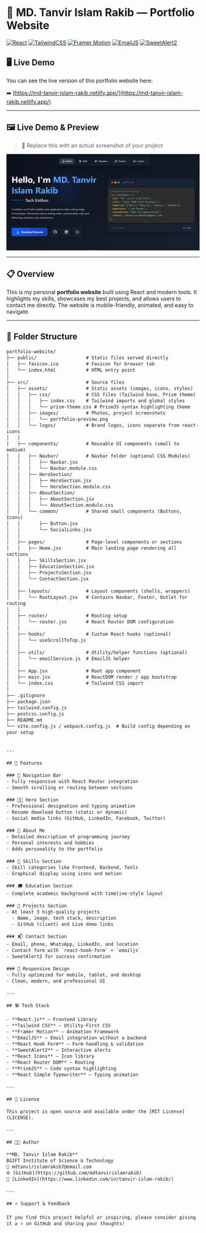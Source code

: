 # 💼 MD. Tanvir Islam Rakib — Portfolio Website

[![React](https://img.shields.io/badge/React-20232A?style=for-the-badge&logo=react&logoColor=61DAFB)](https://reactjs.org/)
[![TailwindCSS](https://img.shields.io/badge/Tailwind_CSS-0EA5E9?style=for-the-badge&logo=tailwind-css&logoColor=white)](https://tailwindcss.com/)
[![Framer Motion](https://img.shields.io/badge/Framer_Motion-EF4A8A?style=for-the-badge&logo=framer&logoColor=white)](https://www.framer.com/motion/)
[![EmailJS](https://img.shields.io/badge/EmailJS-333333?style=for-the-badge&logo=email&logoColor=white)](https://www.emailjs.com/)
[![SweetAlert2](https://img.shields.io/badge/SweetAlert2-F27B9B?style=for-the-badge&logo=sweetalert2&logoColor=white)](https://sweetalert2.github.io/)



## 🖥️ Live Demo

You can see the live version of this portfolio website here:

➡️ [https://md-tanvir-islam-rakib.netlify.app/](https://md-tanvir-islam-rakib.netlify.app/)

---

## 🖼️ Live Demo & Preview

> 📸 Replace this with an actual screenshot of your project

![Portfolio Preview](./src/assets/home.PNG)

---

## 📋 Overview

This is my personal **portfolio website** built using React and modern tools. It highlights my skills, showcases my best projects, and allows users to contact me directly. The website is mobile-friendly, animated, and easy to navigate.

---

## 📁 Folder Structure
```plaintext
portfolio-website/
├── public/                  # Static files served directly
│   ├── favicon.ico          # Favicon for browser tab
│   └── index.html           # HTML entry point
│
├── src/                     # Source files
│   ├── assets/              # Static assets (images, icons, styles)
│   │   ├── css/             # CSS files (Tailwind base, Prism theme)
│   │   │   ├── index.css    # Tailwind imports and global styles
│   │   │   └── prism-theme.css # PrismJS syntax highlighting theme
│   │   ├── images/          # Photos, project screenshots
│   │   │   └── portfolio-preview.png
│   │   └── logos/           # Brand logos, icons separate from react-icons
│   │
│   ├── components/          # Reusable UI components (small to medium)
│   │   ├── Navbar/          # Navbar folder (optional CSS Modules)
│   │   │   ├── Navbar.jsx
│   │   │   └── Navbar.module.css
│   │   ├── HeroSection/
│   │   │   ├── HeroSection.jsx
│   │   │   └── HeroSection.module.css
│   │   ├── AboutSection/
│   │   │   ├── AboutSection.jsx
│   │   │   └── AboutSection.module.css
│   │   └── common/          # Shared small components (Buttons, Icons)
│   │       ├── Button.jsx
│   │       └── SocialLinks.jsx
│   │
│   ├── pages/               # Page-level components or sections
│   │   ├── Home.jsx         # Main landing page rendering all sections
│   │   ├── SkillsSection.jsx
│   │   ├── EducationSection.jsx
│   │   ├── ProjectsSection.jsx
│   │   └── ContactSection.jsx
│   │
│   ├── layouts/             # Layout components (shells, wrappers)
│   │   └── RootLayout.jsx   # Contains Navbar, Footer, Outlet for routing
│   │
│   ├── router/              # Routing setup
│   │   └── router.jsx       # React Router DOM configuration
│   │
│   ├── hooks/               # Custom React hooks (optional)
│   │   └── useScrollToTop.js
│   │
│   ├── utils/               # Utility/helper functions (optional)
│   │   └── emailService.js  # EmailJS helper
│   │
│   ├── App.jsx              # Root app component
│   ├── main.jsx             # ReactDOM render / app bootstrap
│   └── index.css            # Tailwind CSS import
│
├── .gitignore
├── package.json
├── tailwind.config.js
├── postcss.config.js
├── README.md
└── vite.config.js / webpack.config.js  # Build config depending on your setup


---

## 🚀 Features

### 🧭 Navigation Bar
- Fully responsive with React Router integration
- Smooth scrolling or routing between sections

### 👨‍💻 Hero Section
- Professional designation and typing animation
- Resume download button (static or dynamic)
- Social media links (GitHub, LinkedIn, Facebook, Twitter)

### 🙋 About Me
- Detailed description of programming journey
- Personal interests and hobbies
- Adds personality to the portfolio

### 🧠 Skills Section
- Skill categories like Frontend, Backend, Tools
- Graphical display using icons and motion

### 🎓 Education Section
- Complete academic background with timeline-style layout

### 📂 Projects Section
- At least 3 high-quality projects
  - Name, image, tech stack, description
  - GitHub (client) and Live demo links

### 📬 Contact Section
- Email, phone, WhatsApp, LinkedIn, and location
- Contact form with `react-hook-form` + `emailjs`
- SweetAlert2 for success confirmation

### 📱 Responsive Design
- Fully optimized for mobile, tablet, and desktop
- Clean, modern, and professional UI

---

## 🛠️ Tech Stack

- **React.js** – Frontend Library  
- **Tailwind CSS** – Utility-First CSS  
- **Framer Motion** – Animation Framework  
- **EmailJS** – Email integration without a backend  
- **React Hook Form** – Form handling & validation  
- **SweetAlert2** – Interactive alerts  
- **React Icons** – Icon library  
- **React Router DOM** – Routing  
- **PrismJS** – Code syntax highlighting  
- **React Simple Typewriter** – Typing animation

---

## 📄 License

This project is open source and available under the [MIT License](LICENSE).

---

## 👨‍💼 Author

**MD. Tanvir Islam Rakib**  
BGIFT Institute of Science & Technology  
📧 mdtanvirislamrakib7@email.com  
🌐 [GitHub](https://github.com/mdtanvirislamrakib)    
🔗 [LinkedIn](https://www.linkedin.com/in/tanvir-islam-rakib/)  

---

## ⭐ Support & Feedback

If you find this project helpful or inspiring, please consider giving it a ⭐ on GitHub and sharing your thoughts!

